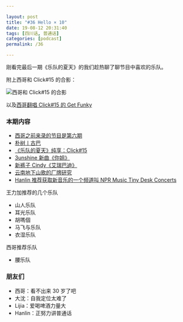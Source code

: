 ```yaml
---

layout: post
title: "#36 Hello × 10"
date: 19-08-12 20:31:40
tags: [四川话, 普通话]
categories: [podcast]
permalink: /36

---
```


刚看完最后一期《乐队的夏天》的我们趁热聊了聊节目中喜欢的乐队。

附上西哥和 Click#15 的合影：

![西哥和 Click#15 的合影]({{site.url}}/assets/img/ep36/xg-click15.jpg)

以及[西哥翻唱 Click#15 的 Get Funky](https://kg.qq.com/node/play?s=-I_EIM-IQoHZT-Vm)

### 本期内容

- [西哥之前来录的节目是第六期](https://bubaile.net/podcast/2017/12/12/music-live-1.html)
- [朴树丨古巴](https://v.qq.com/x/cover/3fk0u0r23e2n2lr/c00275po64b.html)
- [《乐队的夏天》纯享：Click#15](https://www.iqiyi.com/v_19rslcos6s.html)
- [3unshine 新曲《你姐》](https://www.bilibili.com/video/av27224840/)
- [新裤子 Cindy《艾瑞巴迪》](https://www.iqiyi.com/v_19rrhwh4t7.html)
- [云南地下山歌的厂牌研究](https://zhuanlan.zhihu.com/p/73152306)
- [Hanlin 推荐获取新音乐的一个频道叫 NPR Music Tiny Desk Concerts](https://www.youtube.com/user/nprmusic)

王力加推荐的几个乐队

- 山人乐队
- 耳光乐队
- 胡嗎個
- 马飞与乐队
- 衣湿乐队

西哥推荐乐队

- 腰乐队

### 朋友们

- 西哥：看不出来 30 岁了吧
- 大沈：自我定位太难了
- Lijia：爱喝啤酒力量大
- Hanlin：正努力讲普通话